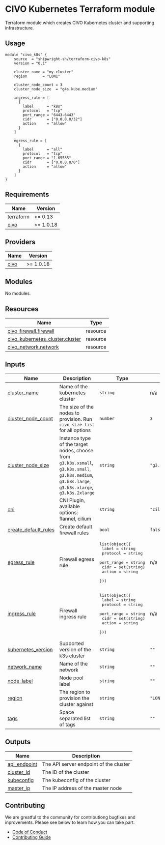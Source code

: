 # CIVO Kubernetes Terraform module

Terraform module which creates CIVO Kubernetes cluster and supporting infrastructure.

## Usage 

```
module "civo_k8s" {
    source  = "shipwright-sh/terraform-civo-k8s"
    version = "0.1"

    cluster_name = "my-cluster"
    region       = "LON1"
    
    cluster_node_count = 3
    cluster_node_size  = "g4s.kube.medium"

    ingress_rule = [
      {
        label      = "k8s"
        protocol   = "tcp"
        port_range = "6443-6443"
        cidr       = ["0.0.0.0/32"]
        action     = "allow"
      }
    ]

    egress_rule = [
      {
        label      = "all"
        protocol   = "tcp"
        port_range = "1-65535"
        cidr       = ["0.0.0.0/0"]
        action     = "allow"
      }
    ]
}
```

## Requirements

| Name | Version |
|------|---------|
| <a name="requirement_terraform"></a> [terraform](#requirement\_terraform) | >= 0.13 |
| <a name="requirement_civo"></a> [civo](#requirement\_civo) | >= 1.0.18 |

## Providers

| Name | Version |
|------|---------|
| <a name="provider_civo"></a> [civo](#provider\_civo) | >= 1.0.18 |

## Modules

No modules.

## Resources

| Name | Type |
|------|------|
| [civo_firewall.firewall](https://registry.terraform.io/providers/civo/civo/latest/docs/resources/firewall) | resource |
| [civo_kubernetes_cluster.cluster](https://registry.terraform.io/providers/civo/civo/latest/docs/resources/kubernetes_cluster) | resource |
| [civo_network.network](https://registry.terraform.io/providers/civo/civo/latest/docs/resources/network) | resource |

## Inputs

| Name | Description | Type | Default | Required |
|------|-------------|------|---------|:--------:|
| <a name="input_cluster_name"></a> [cluster\_name](#input\_cluster\_name) | Name of the kubernetes cluster | `string` | n/a | yes |
| <a name="input_cluster_node_count"></a> [cluster\_node\_count](#input\_cluster\_node\_count) | The size of the nodes to provision. Run `civo size list` for all options | `number` | `3` | no |
| <a name="input_cluster_node_size"></a> [cluster\_node\_size](#input\_cluster\_node\_size) | Instance type of the target nodes, choose from `g3.k3s.xsmall`, `g3.k3s.small`, `g3.k3s.medium`, `g3.k3s.large`, `g3.k3s.xlarge`, `g3.k3s.2xlarge` | `string` | `"g3.k3s.medium"` | no |
| <a name="input_cni"></a> [cni](#input\_cni) | CNI Plugin, available options: flannel, cilium | `string` | `"cilium"` | no |
| <a name="input_create_default_rules"></a> [create\_default\_rules](#input\_create\_default\_rules) | Create default firewall rules | `bool` | `false` | no |
| <a name="input_egress_rule"></a> [egress\_rule](#input\_egress\_rule) | Firewall egress rule | <pre>list(object({<br>      label      = string<br>      protocol   = string<br>      port_range = string<br>      cidr       = set(string)<br>      action     = string<br>    }))</pre> | n/a | yes |
| <a name="input_ingress_rule"></a> [ingress\_rule](#input\_ingress\_rule) | Firewall ingress rule | <pre>list(object({<br>      label      = string<br>      protocol   = string<br>      port_range = string<br>      cidr       = set(string)<br>      action     = string<br>    }))</pre> | n/a | yes |
| <a name="input_kubernetes_version"></a> [kubernetes\_version](#input\_kubernetes\_version) | Supported version of the k3s cluster | `string` | `""` | no |
| <a name="input_network_name"></a> [network\_name](#input\_network\_name) | Name of the network | `string` | `""` | no |
| <a name="input_node_label"></a> [node\_label](#input\_node\_label) | Node pool label | `string` | `""` | no |
| <a name="input_region"></a> [region](#input\_region) | The region to provision the cluster against | `string` | `"LON1"` | no |
| <a name="input_tags"></a> [tags](#input\_tags) | Space separated list of tags | `string` | `""` | no |

## Outputs

| Name | Description |
|------|-------------|
| <a name="output_api_endpoint"></a> [api\_endpoint](#output\_api\_endpoint) | The API server endpoint of the cluster |
| <a name="output_cluster_id"></a> [cluster\_id](#output\_cluster\_id) | The ID of the cluster |
| <a name="output_kubeconfig"></a> [kubeconfig](#output\_kubeconfig) | The kubeconfig of the cluster |
| <a name="output_master_ip"></a> [master\_ip](#output\_master\_ip) | The IP address of the master node |

## Contributing

We are greatful to the community for contributiong bugfixes and inprovements. Please see below to learn how you can take part.
* [Code of Conduct](https://github.com/shipwright-sh/terraform-civo-k8s/blob/main/.github/CODE_OF_CONDUCT.md)
* [Contributing Guide](https://github.com/shipwright-sh/terraform-civo-k8s/blob/main/.github/CONTRIBUTING.md)
